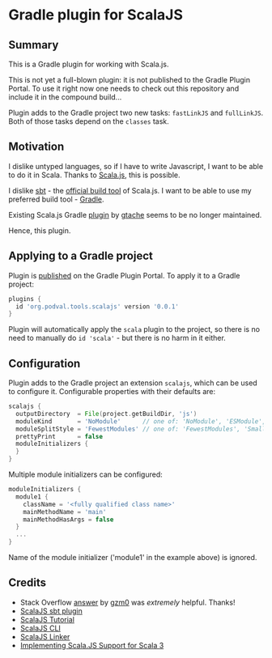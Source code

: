 # Gradle plugin for ScalaJS #

## Summary ##

This is a Gradle plugin for working with Scala.js.

This is not yet a full-blown plugin: it is not published to the Gradle Plugin Portal.
To use it right now one needs to check out this repository
and include it in the compound build...

Plugin adds to the Gradle project two new tasks: `fastLinkJS` and `fullLinkJS`.
Both of those tasks depend on the `classes` task.

## Motivation ##

I dislike untyped languages, so if I have to write Javascript,
I want to be able to do it in Scala.
Thanks to [Scala.js](https://www.scala-js.org/), this is possible.

I dislike [sbt](https://www.scala-sbt.org/) - the [official
build tool](https://www.scala-js.org/doc/project/) of Scala.js.
I want to be able to use my preferred build tool - [Gradle](https://gradle.org/).

Existing Scala.js Gradle [plugin](https://github.com/gtache/scalajs-gradle) by
[gtache](https://github.com/gtache) seems to be no longer maintained.

Hence, this plugin.


## Applying to a Gradle project ##

Plugin is [published](https://plugins.gradle.org/plugin/org.podval.tools.scalajs)
on the Gradle Plugin Portal. To apply it to a Gradle project:

```groovy
plugins {
  id 'org.podval.tools.scalajs' version '0.0.1'
}
```

Plugin will automatically apply the `scala` plugin to the project, so there is no need to manually do
`id 'scala'` - but there is no harm in it either.

## Configuration ##

Plugin adds to the Gradle project an extension `scalajs`,
which can be used to configure it.
Configurable properties with their defaults are:

```groovy
scalajs {
  outputDirectory  = File(project.getBuildDir, 'js')
  moduleKind       = 'NoModule'      // one of: 'NoModule', 'ESModule', 'CommonJSModule'
  moduleSplitStyle = 'FewestModules' // one of: 'FewestModules', 'SmallestModules'
  prettyPrint      = false
  moduleInitializers {
  }
}
```

Multiple module initializers can be configured:

```groovy
moduleInitializers {
  module1 { 
    className = '<fully qualified class name>'
    mainMethodName = 'main'
    mainMethodHasArgs = false
  }
  ...
}
```

Name of the module initializer ('module1' in the example above) is ignored.

## Credits ##

- Stack Overflow [answer](https://stackoverflow.com/a/65777102/670095)
by [gzm0](https://stackoverflow.com/users/1149944/gzm0) was
*extremely* helpful. Thanks!
- [ScalaJS sbt plugin](https://github.com/scala-js/scala-js/tree/main/sbt-plugin/src/main/scala/org/scalajs/sbtplugin)
- [ScalaJS Tutorial](https://www.scala-js.org/doc/tutorial/basic/)
- [ScalaJS CLI](https://github.com/scala-js/scala-js-cli/tree/main/src/main/scala/org/scalajs/cli)
- [ScalaJS Linker](https://github.com/scala-js/scala-js/tree/main/linker-interface)
- [Implementing Scala.JS Support for Scala 3](https://www.scala-lang.org/2020/11/03/scalajs-for-scala-3.html)
